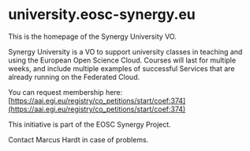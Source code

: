 # university.eosc-synergy.eu

This is the homepage of the Synergy University VO.

Synergy University is a VO to support university classes in teaching and
using the European Open Science Cloud.  Courses will last for multiple
weeks, and include multiple examples of successful Services that are
already running on the Federated Cloud.

You can request membership here:
[https://aai.egi.eu/registry/co_petitions/start/coef:374](https://aai.egi.eu/registry/co_petitions/start/coef:374)

<!--## Services that support the VO-->
<!---->
<!--- [https://http://perfmon.test.fedcloud.eu](https://http://perfmon.test.fedcloud.eu)-->
<!---->
<!--## Infrastructures that support the VO-->
<!---->
<!--- None yet-->
<!---->
<!--## Services that are used by the VO-->
<!---->
<!--- [https://git.scc.kit.edu/m-team](https://git.scc.kit.edu/m-team)-->
<!---->
<!--## Admin links:-->
<!---->
<!--- [VO on OPS portal](https://operations-portal.egi.eu/vo/update/serial/816)-->
<!---->



This initiative is part of the EOSC Synergy Project.

Contact Marcus Hardt in case of problems.

